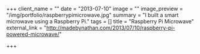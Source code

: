 +++
client_name = ""
date = "2013-07-10"
image = ""
image_preview = "/img/portfolio/raspberrypimicrowave.jpg"
summary = "I built a smart microwave using a Raspberry Pi."
tags = []
title = "Raspberry Pi Microwave"
external_link = "http://madebynathan.com/2013/07/10/raspberry-pi-powered-microwave/"

+++

